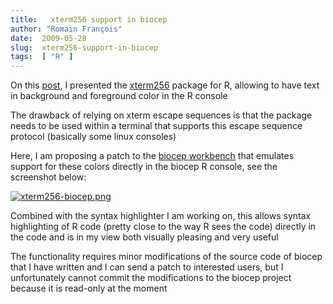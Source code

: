```yaml
---
title:   xterm256 support in biocep
author: "Romain François"
date:  2009-05-28
slug:  xterm256-support-in-biocep
tags:  [ "R" ]
---
```

<div class="post-content">
<p>On this <a href="/index.php?post/2009/04/18/Colorful-terminal%3A-the-R-package-%22xterm256%22">post</a>, I presented the <a href="http://cran.r-project.org/web/packages/xterm256/index.html">xterm256</a> package for R, allowing to have text in background and foreground color in the R console</p>

<p>The drawback of relying on xterm escape sequences is that the package needs to be used within a terminal that supports this escape sequence protocol (basically some linux consoles)</p>

<p>Here, I am proposing a patch to the <a href="http://cran.r-project.org/web/packages/xterm256/index.html">biocep workbench</a> that emulates support for these colors directly in the biocep R console, see the screenshot below: </p>

<a href="/public/posts/xterm256/xterm256-biocep.png"><img src="/public/posts/xterm256/xterm256-biocep_m.jpg" alt="xterm256-biocep.png" style="margin: 0 auto; display: block;" title="xterm256-biocep.png, mai 2009"></a>

<p>Combined with the syntax highlighter I am working on, this allows syntax highlighting of R code (pretty close to the way R sees the code) directly in the code and is in my view both visually pleasing and very useful</p>

<p>The functionality requires minor modifications of the source code of biocep that I have written and I can send a patch to interested users, but I unfortunately cannot commit the modifications to the biocep project because it is read-only at the moment</p>
</div>

